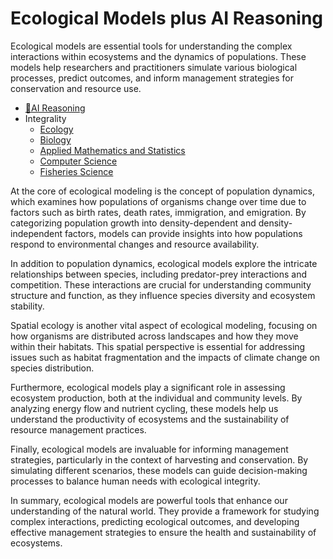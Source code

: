 # Ecological Models plus AI Reasoning
Ecological models are essential tools for understanding the complex interactions within ecosystems and the dynamics of populations. These models help researchers and practitioners simulate various biological processes, predict outcomes, and inform management strategies for conservation and resource use.

- [🧠AI Reasoning](https://viadean.notion.site/Ecological-Models-plus-AI-Reasoning-1b41ae7b9a3280fd8addefb628f49ddd?pvs=4)
- Integrality
  - [Ecology](https://viadean.notion.site/Ecology-1b51ae7b9a32808ba0b1ede8013ef270?pvs=4)
  - [Biology](https://viadean.notion.site/Biology-1a61ae7b9a3280d28f87f3cf031ab3aa?pvs=4)
  - [Applied Mathematics and Statistics](https://viadean.notion.site/Applied-Mathematics-and-Statistics-1a51ae7b9a328089b257dfc0888d4fd5?pvs=4)
  - [Computer Science](https://viadean.notion.site/Computer-Science-1ab1ae7b9a3280099866d76ede465518?pvs=4)
  - [Fisheries Science](https://viadean.notion.site/Fisheries-Science-1b51ae7b9a3280889fa9f0b53e1a9e93?pvs=4)

At the core of ecological modeling is the concept of population dynamics, which examines how populations of organisms change over time due to factors such as birth rates, death rates, immigration, and emigration. By categorizing population growth into density-dependent and density-independent factors, models can provide insights into how populations respond to environmental changes and resource availability.

In addition to population dynamics, ecological models explore the intricate relationships between species, including predator-prey interactions and competition. These interactions are crucial for understanding community structure and function, as they influence species diversity and ecosystem stability.

Spatial ecology is another vital aspect of ecological modeling, focusing on how organisms are distributed across landscapes and how they move within their habitats. This spatial perspective is essential for addressing issues such as habitat fragmentation and the impacts of climate change on species distribution.

Furthermore, ecological models play a significant role in assessing ecosystem production, both at the individual and community levels. By analyzing energy flow and nutrient cycling, these models help us understand the productivity of ecosystems and the sustainability of resource management practices.

Finally, ecological models are invaluable for informing management strategies, particularly in the context of harvesting and conservation. By simulating different scenarios, these models can guide decision-making processes to balance human needs with ecological integrity.

In summary, ecological models are powerful tools that enhance our understanding of the natural world. They provide a framework for studying complex interactions, predicting ecological outcomes, and developing effective management strategies to ensure the health and sustainability of ecosystems.

